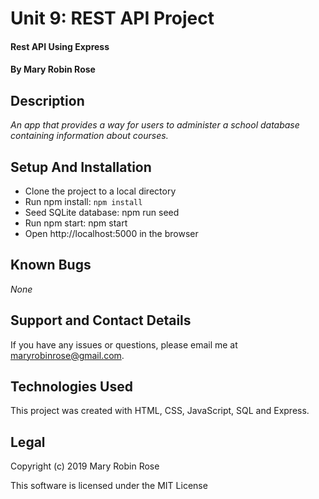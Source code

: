 
# Unit 9: REST API Project

#### Rest API Using Express

#### By **Mary Robin Rose**

## Description

_An app that provides a way for users to administer a school database containing information about courses._

## Setup And Installation

* Clone the project to a local directory
* Run npm install: `npm install`
* Seed SQLite database: npm run seed
* Run npm start: npm start
* Open http://localhost:5000 in the browser

## Known Bugs

_None_

## Support and Contact Details

If you have any issues or questions, please email me at maryrobinrose@gmail.com.

## Technologies Used

This project was created with HTML, CSS, JavaScript, SQL and Express.

## Legal

Copyright (c) 2019 Mary Robin Rose

This software is licensed under the MIT License
